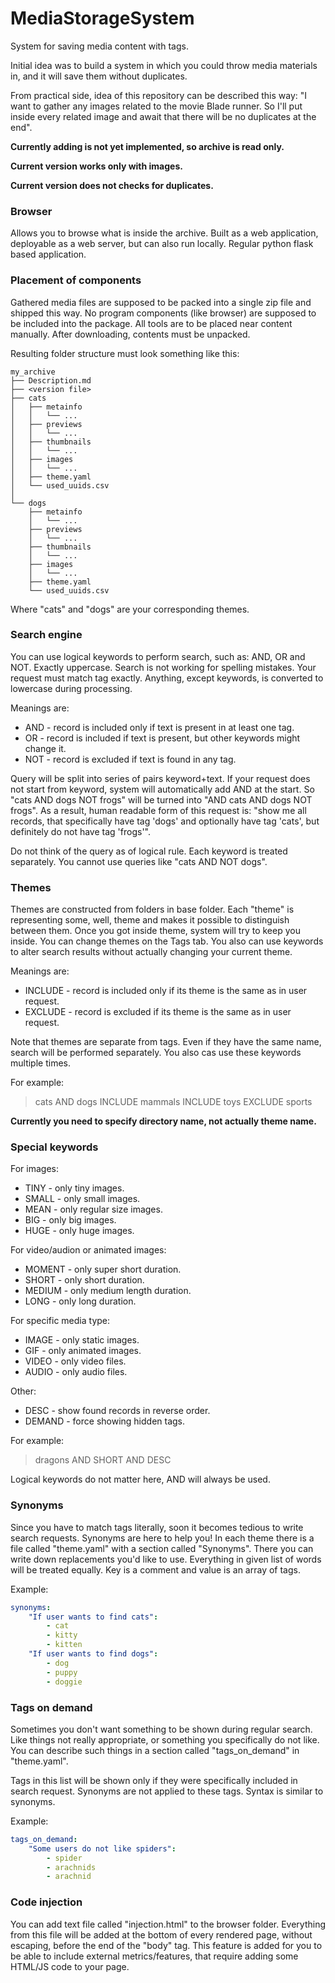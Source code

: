 # MediaStorageSystem

System for saving media content with tags.

Initial idea was to build a system in which you could throw media materials in,
and it will save them without duplicates.

From practical side, idea of this repository can be described this way:
"I want to gather any images related to the movie Blade runner. So I'll put
inside every related image and await that there will be no duplicates at the
end".

**Currently adding is not yet implemented, so archive is read only.**

**Current version works only with images.**

**Current version does not checks for duplicates.**

### Browser

Allows you to browse what is inside the archive. Built as a web application,
deployable as a web server, but can also run locally. Regular python flask
based application.

### Placement of components

Gathered media files are supposed to be packed into a single zip file and
shipped this way. No program components (like browser) are supposed to be
included into the package. All tools are to be placed near content manually.
After downloading, contents must be unpacked.

Resulting folder structure must look something like this:

```
my_archive
├── Description.md
├── <version file>
├── cats
│   ├── metainfo
│   │   └── ...
│   ├── previews
│   │   └── ...
│   ├── thumbnails
│   │   └── ...
│   ├── images
│   │   └── ...
│   ├── theme.yaml
│   └── used_uuids.csv
│
└── dogs
    ├── metainfo
    │   └── ...
    ├── previews
    │   └── ...
    ├── thumbnails
    │   └── ...
    ├── images
    │   └── ...
    ├── theme.yaml
    └── used_uuids.csv
```

Where "cats" and "dogs" are your corresponding themes.

### Search engine

You can use logical keywords to perform search, such as: AND, OR and NOT.
Exactly uppercase. Search is not working for spelling mistakes. Your request
must match tag exactly. Anything, except keywords, is converted to lowercase
during processing.

Meanings are:

* AND - record is included only if text is present in at least one tag.
* OR - record is included if text is present, but other keywords might change
  it.
* NOT - record is excluded if text is found in any tag.

Query will be split into series of pairs keyword+text. If your request does not
start from keyword, system will automatically add AND at the start. So "cats
AND dogs NOT frogs" will be turned into "AND cats AND dogs NOT frogs". As a
result, human readable form of this request is: "show me all records, that
specifically have tag 'dogs' and optionally have tag 'cats', but definitely do
not have tag 'frogs'".

Do not think of the query as of logical rule. Each keyword is treated
separately. You cannot use queries like "cats AND NOT dogs".

### Themes

Themes are constructed from folders in base folder. 
Each "theme" is representing some, well, theme and makes it possible to 
distinguish between them. Once you got inside theme, system will try to keep 
you inside. You can change themes on the Tags tab. You also can use 
keywords to alter search results without actually changing your current theme.

Meanings are:

* INCLUDE - record is included only if its theme is the same as in user request.
* EXCLUDE - record is excluded if its theme is the same as in user request. 

Note that themes are separate from tags. Even if they have the same name, 
search will be performed separately. You also cas use these keywords multiple times.

For example:

> cats AND dogs INCLUDE mammals INCLUDE toys EXCLUDE sports

**Currently you need to specify directory name, not actually theme name.**

### Special keywords

For images:

* TINY - only tiny images.
* SMALL - only small images.
* MEAN - only regular size images.
* BIG - only big images.
* HUGE - only huge images.

For video/audion or animated images:

* MOMENT - only super short duration.
* SHORT - only short duration.
* MEDIUM - only medium length duration.
* LONG - only long duration.

For specific media type:

* IMAGE - only static images.
* GIF - only animated images.
* VIDEO - only video files.
* AUDIO - only audio files.

Other:

* DESC - show found records in reverse order.
* DEMAND - force showing hidden tags.

For example: 

> dragons AND SHORT AND DESC

Logical keywords do not matter here, AND will always be used.

### Synonyms

Since you have to match tags literally, soon it becomes tedious to write search
requests. Synonyms are here to help you! In each theme there is a file called
"theme.yaml" with a section called "Synonyms". There you can write down
replacements you'd like to use. Everything in given list of words will be
treated equally. Key is a comment and value is an array of tags.

Example:

```yaml
synonyms:
    "If user wants to find cats":
        - cat
        - kitty
        - kitten
    "If user wants to find dogs":
        - dog
        - puppy
        - doggie
```

### Tags on demand

Sometimes you don't want something to be shown during regular search. Like
things not really appropriate, or something you specifically do not like. You
can describe such things in a section called "tags_on_demand" in "theme.yaml".

Tags in this list will be shown only if they were specifically included in
search request. Synonyms are not applied to these tags. Syntax is similar to
synonyms.

Example:

```yaml
tags_on_demand:
    "Some users do not like spiders":
        - spider
        - arachnids
        - arachnid
```

### Code injection

You can add text file called "injection.html" to the browser folder. Everything
from this file will be added at the bottom of every rendered page, without
escaping, before the end of the "body" tag. This feature is added for you to be
able to include external metrics/features, that require adding some HTML/JS 
code to your page.


